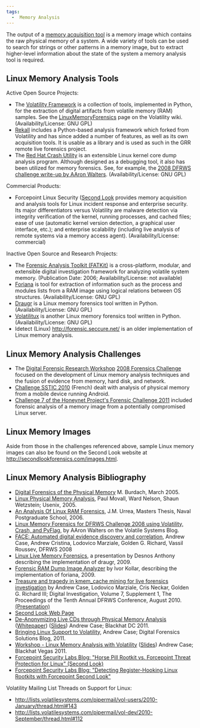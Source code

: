 ```yaml
---
tags:
  -  Memory Analysis
---
```

The output of a [memory acquisition
tool](tools:memory_imaging.md) is a memory image which contains
the raw physical memory of a system. A wide variety of tools can be used
to search for strings or other patterns in a memory image, but to
extract higher-level information about the state of the system a memory
analysis tool is required.

## Linux Memory Analysis Tools

Active Open Source Projects:

- The [Volatility
  Framework](https://www.volatilesystems.com/default/volatility) is a
  collection of tools, implemented in Python, for the extraction of
  digital artifacts from volatile memory (RAM) samples. See the
  [LinuxMemoryForensics](http://code.google.com/p/volatility/wiki/LinuxMemoryForensics)
  page on the Volatility wiki. (Availability/License: GNU GPL)
- [Rekall](http://www.rekall-forensic.com/) includes a Python-based
  analysis framework which forked from Volatility and has since added a
  number of features, as well as its own acquisition tools. It is usable
  as a library and is used as such in the GRR remote live forensics
  project.
- The [Red Hat Crash Utility](http://people.redhat.com/anderson/) is an
  extensible Linux kernel core dump analysis program. Although designed
  as a debugging tool, it also has been utilized for memory forensics.
  See, for example, the [2008 DFRWS challenge write-up by AAron
  Walters](http://volatilesystems.blogspot.com/2008/07/linux-memory-analysis-one-of-major.html).
  (Availability/License: GNU GPL)

Commercial Products:

- Forcepoint Linux Security ([Second Look](second_look.md)
  provides memory acquisition and analysis tools for Linux incident
  response and enterprise security. Its major differentiators versus
  Volatility are malware detection via integrity verification of the
  kernel, running processes, and cached files; ease of use (automatic
  kernel version detection, a graphical user interface, etc.); and
  enterprise scalability (including live analysis of remote systems via
  a memory access agent). (Availability/License: commercial)

Inactive Open Source and Research Projects:

- The [Forensic Analysis Toolkit (FATKit)](http://4tphi.net/fatkit/) is
  a cross-platform, modular, and extensible digital investigation
  framework for analyzing volatile system memory. (Publication Date:
  2006; Availability/License: not available)
- [Foriana](http://hysteria.sk/~niekt0/foriana/) is tool for extraction
  of information such as the process and modules lists from a RAM image
  using logical relations between OS structures. (Availability/License:
  GNU GPL)
- [Draugr](http://code.google.com/p/draugr/) is a Linux memory forensics
  tool written in Python. (Availability/License: GNU GPL)
- [Volatilitux](http://code.google.com/p/volatilitux/) is another Linux
  memory forensics tool written in Python. (Availability/License: GNU
  GPL)
- Idetect (Linux) <http://forensic.seccure.net/> is an older
  implementation of Linux memory analysis.

## Linux Memory Analysis Challenges

- The [Digital Forensic Research
  Workshop](digital_forensic_research_workshop.md) [2008
  Forensics Challenge](http://dfrws.org/2008/challenge/index.shtml)
  focused on the development of Linux memory analysis techniques and the
  fusion of evidence from memory, hard disk, and network.
- [Challenge SSTIC 2010](http://communaute.sstic.org/ChallengeSSTIC2010)
  (French) dealt with analysis of physical memory from a mobile device
  running Android.
- [Challenge 7 of the Honeynet Project's Forensic Challenge 2011](https://www.honeynet.org/challenges/forensic-challenge-7-analysis-of-a-compromised-server/)
  included forensic analysis of a memory image from a potentially
  compromised Linux server.

## Linux Memory Images

Aside from those in the challenges referenced above, sample Linux memory
images can also be found on the Second Look website at
<http://secondlookforensics.com/images.html>.

## Linux Memory Analysis Bibliography

- [Digital Forensics of the Physical
  Memory](http://forensic.seccure.net/pdf/mburdach_digital_forensics_of_physical_memory.pdf) M.
  Burdach, March 2005.
- [Linux Physical Memory
  Analysis](http://www.usenix.org/events/usenix05/tech/freenix/full_papers/movall/movall.pdf),
  Paul Movall, Ward Nelson, Shaun Wetzstein; Usenix, 2005.
- [An Analysis Of Linux RAM
  Forensics](http://cisr.nps.edu/downloads/theses/06thesis_urrea.pdf),
  J.M. Urrea, Masters Thesis, Naval Postgraduate School, 2006.
- [Linux Memory Forensics for DFRWS Challenge 2008 using Volatility,
  Crash, and
  PyFlag](http://volatilesystems.blogspot.com/2008/07/linux-memory-analysis-one-of-major.html),
  by AAron Walters on the Volatile Systems Blog.
- [FACE: Automated digital evidence discovery and
  correlation](http://www.dfrws.org/2008/proceedings/p65-case.pdf),
  Andrew Case, Andrew Cristina, Lodovico Marziale, Golden G. Richard,
  Vassil Roussev, DFRWS 2008
- [Linux Live Memory
  Forensics](http://esiea-recherche.eu/~desnos/papers/slidesdraugr.pdf),
  a presentation by Desnos Anthony describing the implementation of
  draugr, 2009.
- [Forensic RAM Dump Image
  Analyzer](http://is.cuni.cz/studium/dipl_st/index.php?doo=detail&did=48540)
  by Ivor Kollar, describing the implementation of foriana, 2009.
- [Treasure and tragedy in kmem_cache mining for live forensics
  investigation](http://www.dfrws.org/2010/proceedings/2010-305.pdf) by
  Andrew Case, Lodovico Marziale, Cris Neckar, Golden G. Richard III;
  Digital Investigation, Volume 7, Supplement 1, The Proceedings of the
  Tenth Annual DFRWS Conference, August 2010.
  [(Presentation)](http://www.dfrws.org/2010/proceedings/richard2.pdf)
- [Second Look Web Page](http://secondlookforensics.com/)
- [De-Anonymizing Live CDs through Physical Memory
  Analysis](http://blackhat.com/html/bh-dc-11/bh-dc-11-archives.html#Case)
  ([Whitepaper](https://media.blackhat.com/bh-dc-11/Case/BlackHat_DC_2011_Case_De-Anonymizing_Live_CDs-wp.pdf))
  ([Slides](https://media.blackhat.com/bh-dc-11/Case/BlackHat_DC_2011_Case_De-Anonymizing%20Live%20CDs-Slides.pdf))
  Andrew Case; Blackhat DC 2011.
- [Bringing Linux Support to
  Volatility](http://dfsforensics.blogspot.com/2011/03/bringing-linux-support-to-volatility.html),
  Andrew Case; Digital Forensics Solutions Blog, 2011.
- [Workshop - Linux Memory Analysis with
  Volatility](http://blackhat.com/html/bh-us-11/bh-us-11-briefings.html#Case)
  ([Slides](http://www.digitalforensicssolutions.com/papers/blackhat-workshop-full-presentation.pdf))
  Andrew Case; Blackhat Vegas 2011.
- [Forcepoint Security Labs Blog: "Horse Pill Rootkit vs. Forcepoint
  Threat Protection for Linux" (Second
  Look)](https://blogs.forcepoint.com/security-labs/horse-pill-rootkit-vs-forcepoint-threat-protection-linux)
- [Forcepoint Security Labs Blog: "Detecting Register-Hooking Linux
  Rootkits with Forcepoint Second
  Look"](https://blogs.forcepoint.com/security-labs/detecting-register-hooking-linux-rootkits-forcepoint-second-look)

Volatility Mailing List Threads on Support for Linux:

- <http://lists.volatilesystems.com/pipermail/vol-users/2010-January/thread.html#143>
- <http://lists.volatilesystems.com/pipermail/vol-dev/2010-September/thread.html#112>

